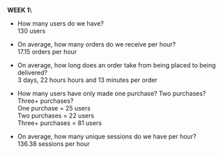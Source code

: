 **WEEK 1**\

- How many users do we have?\
  130 users

- On average, how many orders do we receive per hour?\
  17.15 orders per hour

- On average, how long does an order take from being placed to being delivered?\
  3 days, 22 hours hours and 13 minutes per order

- How many users have only made one purchase? Two purchases? Three+ purchases?\
  One purchase = 25 users\
  Two purchases = 22 users\
  Three+ purchases = 81 users

- On average, how many unique sessions do we have per hour?\
  136.38 sessions per hour
